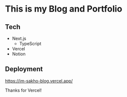 # This is my Blog and Portfolio

## Tech

* Next.js
  * TypeScript
* Vercel
* Notion

## Deployment

https://im-sakho-blog.vercel.app/

Thanks for Vercel!
